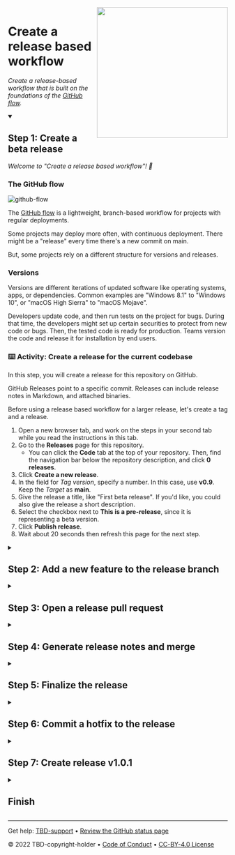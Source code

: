
<!--
    The step and endstep markers will cause this 
    introduction content to be hidden once the 
    repository is created off the template
-->

<img src="https://repository-images.githubusercontent.com/155359349/f0a13e00-586d-11ea-8d2c-40a17f4ee083" width=300 align=right>

# Create a release based workflow

_Create a release-based workflow that is built on the foundations of the [GitHub flow](https://guides.github.com/introduction/flow/)._

<!--step0
When your team uses a release-based workflow, GitHub makes it easy to collaborate with deployable iterations of your project that you can package and make available for a wider audience to download and use.

GitHub releases allow your team to package and provide software to your users based on a specific point in the history of your project.

- **Who is this for**: Developers, DevOps Engineers, IT Operations, managers, teams.
- **What you'll learn**: How to follow a release-based workflow.
- **What you'll build**: You will create tags, releases, and release notes.
- **Prerequisites**: If you need to learn about branches, commits, and pull requests, take [Introduction to GitHub](https://lab.github.com/githubtraining/introduction-to-github) first.
- **How long**: This course is 7 steps long and takes less than 1 hour to complete.

## How to start this course

1. Above these instructions, right-click **Use this template** and open the link in a new tab.
   ![Use this template](https://user-images.githubusercontent.com/1221423/169618716-fb17528d-f332-4fc5-a11a-eaa23562665e.png)
2. In the new tab, follow the prompts to create a new repository.
   - For owner, choose your personal account or an organization to host the repository.
   - We recommend creating a public repository-private repositories will [use Actions minutes](https://docs.github.com/en/billing/managing-billing-for-github-actions/about-billing-for-github-actions).
   ![Create a new repository](https://user-images.githubusercontent.com/1221423/169618722-406dc508-add4-4074-83f0-c7a7ad87f6f3.png)
3. After your new repository is created, wait about 20 seconds, then refresh the page. Follow the step-by-step instructions in the new repository's README.
endstep0-->

<!--Step 1-->
<details id=1 open>
<summary><h2>Step 1: Create a beta release</h2></summary>

_Welcome to "Create a release based workflow"! :wave:_

### The GitHub flow

![github-flow](https://user-images.githubusercontent.com/6351798/48032310-63842400-e114-11e8-8db0-06dc0504dcb5.png)

The [GitHub flow](https://guides.github.com/introduction/flow/) is a lightweight, branch-based workflow for projects with regular deployments.

Some projects may deploy more often, with continuous deployment. There might be a "release" every time there's a new commit on main.

But, some projects rely on a different structure for versions and releases.

### Versions

Versions are different iterations of updated software like operating systems, apps, or dependencies. Common examples are "Windows 8.1" to "Windows 10", or "macOS High Sierra" to "macOS Mojave".

Developers update code, and then run tests on the project for bugs. During that time, the developers might set up certain securities to protect from new code or bugs. Then, the tested code is ready for production. Teams version the code and release it for installation by end users.

### :keyboard: Activity: Create a release for the current codebase
In this step, you will create a release for this repository on GitHub.

GitHub Releases point to a specific commit. Releases can include release notes in Markdown, and attached binaries.

Before using a release based workflow for a larger release, let's create a tag and a release.

1. Open a new browser tab, and work on the steps in your second tab while you read the instructions in this tab.
1. Go to the **Releases** page for this repository.
    - You can click the **Code** tab at the top of your repository. Then, find the navigation bar below the repository description, and click **0 releases**.
1. Click **Create a new release**.
1. In the field for _Tag version_, specify a number. In this case, use **v0.9**. Keep the _Target_ as **main**.
1. Give the release a title, like "First beta release". If you'd like, you could also give the release a short description.
1. Select the checkbox next to **This is a pre-release**, since it is representing a beta version.
1. Click **Publish release**.
1. Wait about 20 seconds then refresh this page for the next step.

</details>


<!--Step 2-->
<details id=2>
<summary><h2>Step 2: Add a new feature to the release branch</h2></summary>

_You created a beta release! :tada:_

### Release management

As you prepare for a future release, you'll need to organize more than the tasks and features. It's important to create a clear workflow for your team, and to make sure that the work remains organized.

There are several strategies for managing releases. Some teams might use long-lived branches, like `production`, `dev`, and `main`. Some teams use simple feature branches, releasing from the main branch.

No one strategy is better than another. We always recommend being intentional about branches and reducing long-lived branches whenever possible.

In this exercise, you'll use the `release-v1.0` branch to be your one long-lived branch per release version.

### Protected branches

Like the `main` branch, you can protect release branches. This means you can protect branches from force pushes or accidental deletion. This is already configured in this repository.

### Add a feature

Releases are usually made of many smaller changes. Since we don't know of any bugs, we'll focus on a few features to update on our game before the version update.

- You should update the page background color to black
- I'll help you change the text colors to green

### :keyboard: Activity: Update `base.css`

1. Create a new branch and change the `body` CSS declaration in `base.css` to match what is below. This will set the page background to black.
```
body {
    background-color: black;
}
```
1. Open a pull request with `release-v1.0` as the `base` branch, and your new branch as `compare`.
1. Fill in the pull request template to describe your changes.

### Merge the new feature to the release branch
Even with releases, the GitHub flow is still an important strategy for working with your team. It's a good idea to use short-lived branches for quick feature additions and bug fixes.

Merge this feature pull request so that you can open the release pull request as early as possible.

### :keyboard: Activity: Merge the pull request

1. Click **Merge pull request**, and delete your branch.
1. Wait about 20 seconds then refresh this page for the next step.

</details>


<!--Step 3-->
<details id=3>
<summary><h2>Step 3: Open a release pull request</h2></summary>

_Nice work adding a new feature to the release branch :sparkles:_

### Release branches and `main`

You should open a pull request between your release branch and main as early as possible. It might be open for a long time, and that's okay.

In general, the pull request description could include:
- A [reference to an issue](https://docs.github.com/en/articles/basic-writing-and-formatting-syntax/#mentioning-people-and-teams) that the pull request addresses.
- A description of the changes proposed in the pull request.
- [@mentions](https://docs.github.com/en/articles/basic-writing-and-formatting-syntax/#mentioning-people-and-teams) of the person or team responsible for reviewing proposed changes.

To expedite the creation of this pull request, I've added a pull request template to the repository. When you create a pull request, default text will automatically be displayed, this should help you identify and fill out all the necessary information. If you don't want to use the template content, just remove the text from the pull request and repace it with your pull request message.


### :keyboard: Activity: Open a release pull request
Let's make a new pull request comparing the `release-v1.0` branch to the `main` branch.

1. Open a new browser tab, and work on the steps in your second tab while you read the instructions in this tab.
1. Open a **new pull request** with `base: main` and `compare: release-v1.0`.
1. Ensure the title of your pull request is **Release v1.0**
1. Include a detailed pull request body, an example is below.
    ```
    ## Description: 
    - Changed page background color to black
    - Changed game text color to green
    ```
1. Wait about 20 seconds then refresh this page for the next step.

</details>


<!--Step 4-->
<details id=4>
<summary><h2>Step 4: Generate release notes and merge</h2></summary>

_Nicely done opening a release pull request :partying_face:_

### Automatically generated release notes
[Automatically generated release notes](https://docs.github.com/en/repositories/releasing-projects-on-github/automatically-generated-release-notes) provide an automated alternative to manually writing release notes for your GitHub releases. With automatically generated release notes, you can quickly generate an overview of the contents of a release. Automatically generated release notes include a list of merged pull requests, a list of contributors to the release, and a link to a full changelog. You can also customize your release notes once they are generated.

### :keyboard: Activity: Generate release notes

1. In a separate tab, go to the **Releases** page for this repository.
    - To reach this page, click the **Code** tab at the top of your repository. Then, find the navigation bar below the repository description, and click the **Releases** heading link
1. Click the **Draft a new release** button.
1. In the field for _Tag version_, specify `v1.0.0`
1. To the right of the tag dropdown, click the _Target_ dropddown and select the `release-v1.0` branch. 
    - This is temporary in order to generate release notes based on the changes in this branch.
1. To the top right of the description text box, click **Generate release notes**.
1. Review the release notes in the text box and customize the content if desired.
1. Set the _Target_ branch back to the `main`, as this is the branch you want to create your tag on once the release branch is merged.
1. Click **Save draft**.

You can now [merge](https://docs.github.com/en/get-started/quickstart/github-glossary#merge) your pull request!

### :keyboard: Activity: Merge into main

1. In a separate tab, go to the **Pull requests** page for this repository.
1. Open your **Release v1.0** pull request
1. Click **Merge pull request**.
1. Wait about 20 seconds then refresh this page for the next step.

</details>


<!--Step 5-->
<details id=5>
<summary><h2>Step 5: Finalize the release</h2></summary>

_Almost there :heart:_

### Finalizing releases

It's important to be aware of the information what will be visible in that release. In the pre-release, the version and commit messages are visible.

![image](https://user-images.githubusercontent.com/13326548/47883578-bdba7780-ddea-11e8-84b8-563e12f02ca6.png)

### Semantic versioning

Semantic versioning is a formal convention for specifying compatibility. It uses a three-part version number: **major version**; **minor version**; and **patch**.  Version numbers  convey meaning about the underlying code and what has been modified. For example, versioning could be handled as follows:

| Code status  | Stage  | Rule  | Example version  |
|---|---|---|---|
| First release  | New product  | Start with 1.0.0  | 1.0.0  |
| Backward compatible fix  | Patch release  | Increment the third digit  | 1.0.1  |
| Backward compatible new feature  | Minor release  | Increment the middle digit and reset the last digit to zero  | 1.1.0  |
| Breaking updates | Major release | Increment the first digit and reset the middle and last digits to zero | 2.0.0 |

Check out this article on [Semantic versioning](https://semver.org/) to learn more.

### Finalize the release

Let's now change our recently automated release from _draft_ to _latest release_.

### :keyboard: Activity: Finalize release

1. In a separate tab, go to the **Releases** page for this repository.
    - To reach this page, click the **Code** tab at the top of your repository. Then, find the navigation bar below the repository description, and click the **Releases** heading link
1. Click the **Edit** button next to your draft release.
1. Ensure the _Target_ branch is set to `main`.
1. Click **Publish release**.
1. Wait about 20 seconds then refresh this page for the next step.

</details>


<!--Step 6-->
<details id=6>
<summary><h2>Step 6: Commit a hotfix to the release</h2></summary>

### Thanks for the merge :tada:

Notice that I didn't delete the branch? That's intentional.

Sometimes mistakes can happen with releases, and we'll want to be able to correct them on the same branch.

Now that your release is finalized, we have a confession to make... somewhere in our recent update, I made a mistake and introduced a bug. Instead of changing the text colors to green, we changed the whole game background.

_Sometimes GitHub Pages takes a few minutes to update. Your page might not immediately show the recent updates you've made._

![image](https://user-images.githubusercontent.com/13326548/48045461-487dd800-e145-11e8-843c-b91a82213eb8.png)

"Hotfixes", or a quick fix to address a bug in software, are a normal part of development. Oftentimes you'll see application updates whose only description is "bug fixes".

When bugs come up after you release a version, you'll need to address them.

We've already created this branch and pull request. The suggested change will be merged into the main branch. Later we will `cherry-pick` the hotfix commits into the release branch.

Submit a hotfix by approving and merging the pull request.

### :keyboard: Activity: Merge the hotfix
1. In a separate tab, go to the **Pull requests** page and view the open pull request.
1. Review the changes and approve the pull request.
1. Click **Merge pull request**.
1. Wait about 20 seconds then refresh this page for the next step.

</details>


<!--Step 7-->
<details id=7>
<summary><h2>Step 7: Create release v1.0.1</h2></summary>

### A final release

You updated the source code, but users can't readily access your most recent changes. Prepare a new release, and distribute that release to the necessary channels.

### Create release v1.0.1

With descriptive pull requests and auto generated release notes, you don't have to spend a lot of time working on your release draft. Follow the steps below to create your new release, generate the release notes, and publish.

### :keyboard: Activity: Complete release

1. In a separate tab, go to to the **Releases** page for this repository.
    - To reach this page, click the **Code** tab at the top of your repository. Then, find the navigation bar below the repository description, and click the **Releases** heading link.
1. Click the **Draft a new release** button. 
1. Set the _Target_ branch to `main`.
1. Practice your semantic version syntax. What should the tag and title for this release be?
1. To the top right of the description text box, click **Generate release notes**.
1. Review the release notes in the text box and customize the content if desired.
1. Click **Publish release**.
1. Wait about 20 seconds then refresh this page for the next step.

</details>


<details id=x>
<summary><h2>Finish</h2></summary>

### Congratulations friend, you've completed this course! :tada:

Here's a recap of all the tasks you've accomplished in your repository:

- Create a beta release
- Add a new feature to the release branche
- Open a release pull request
- Automate release notes
- Merge and finalize the release branch
- Commit a hotfix to the release
- Create release v1.0.1

### What's next?

- TBD-continue.
- [We'd love to hear what you thought of this course](TBD-feedback-link).
- [Take another TBD-organization Course](https://github.com/TBD-organization).
- [Read the GitHub Getting Started docs](https://docs.github.com/en/get-started).
- To find projects to contribute to, check out [GitHub Explore](https://github.com/explore).

</details>

---

Get help: [TBD-support](TBD-support-link) &bull; [Review the GitHub status page](https://www.githubstatus.com/)

&copy; 2022 TBD-copyright-holder &bull; [Code of Conduct](https://www.contributor-covenant.org/version/2/1/code_of_conduct/code_of_conduct.md) &bull; [CC-BY-4.0 License](https://creativecommons.org/licenses/by/4.0/legalcode)
